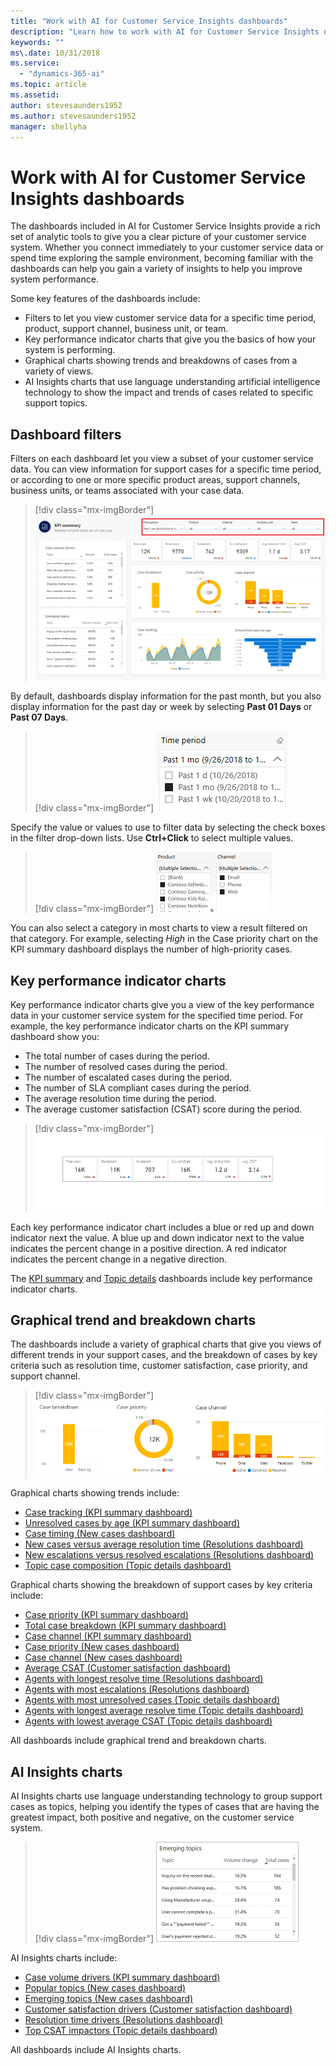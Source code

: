 ```yaml
---
title: "Work with AI for Customer Service Insights dashboards"
description: "Learn how to work with AI for Customer Service Insights dashboards."
keywords: ""
ms\.date: 10/31/2018
ms.service:
  - "dynamics-365-ai"
ms.topic: article
ms.assetid: 
author: stevesaunders1952
ms.author: stevesaunders1952
manager: shellyha
---
```


# Work with AI for Customer Service Insights dashboards

The dashboards included in AI for Customer Service Insights provide a rich set of analytic tools to give you a clear picture of your customer service system. Whether you connect immediately to your customer service data or spend time exploring the sample environment, becoming familiar with the dashboards can help you gain a variety of insights to help you improve system performance.

Some key features of the dashboards include:

* Filters to let you view customer service data for a specific time period, product, support channel, business unit, or team.
* Key performance indicator charts that give you the basics of how your system is performing.
* Graphical charts showing trends and breakdowns of cases from a variety of views.
* AI Insights charts that use language understanding artificial intelligence technology to show the impact and trends of cases related to specific support topics.

## Dashboard filters

Filters on each dashboard let you view a subset of your customer service data. You can view information for support cases for a specific time period, or according to one or more specific product areas, support channels, business units, or teams associated with your case data.

> [!div class="mx-imgBorder"]
> ![Dashboard filters](media/ai-csi-filters.png)

By default, dashboards display information for the past month, but you also display information for the past day or week by selecting **Past 01 Days** or **Past 07 Days**.

> [!div class="mx-imgBorder"]
> ![Time period filter](media/ai-csi-time-period-filter.PNG)

Specify the value or values to use to filter data by selecting the check boxes in the filter drop-down lists. Use **Ctrl+Click** to select multiple values.

> [!div class="mx-imgBorder"]
> ![Filter values](media/ai-csi-filter-values.PNG)

You can also select a category in most charts to view a result filtered on that category. For example, selecting *High* in the Case priority chart on the KPI summary dashboard displays the number of high-priority cases.

## Key performance indicator charts

Key performance indicator charts give you a view of the key performance data in your customer service system for the specified time period. For example, the key performance indicator charts on the KPI summary dashboard show you:

* The total number of cases during the period.
* The number of resolved cases during the period.
* The number of escalated cases during the period.
* The number of SLA compliant cases during the period.
* The average resolution time during the period.
* The average customer satisfaction (CSAT) score during the period.

> [!div class="mx-imgBorder"]
> ![KPI summary charts](media/ai-csi-kpi-charts.PNG)

Each key performance indicator chart includes a blue or red up and down indicator next the value. A blue up and down indicator next to the value indicates the percent change in a positive direction. A red indicator indicates the percent change in a negative direction.

The [KPI summary](dashboard-kpi-summary.md) and [Topic details](dashboard-topic-details.md) dashboards include key performance indicator charts.

## Graphical trend and breakdown charts

The dashboards include a variety of graphical charts that give you views of different trends in your support cases, and the breakdown of cases by key criteria such as resolution time, customer satisfaction, case priority, and support channel.

> [!div class="mx-imgBorder"]
> ![Graphical charts](media/ai-csi-graphical-charts.PNG)

Graphical charts showing trends include:

* [Case tracking (KPI summary dashboard)](dashboard-kpi-summary.md#case-tracking-chart)
* [Unresolved cases by age (KPI summary dashboard)](dashboard-kpi-summary.md#unresolved-cases-by-age-chart)
* [Case timing (New cases dashboard)](dashboard-incoming-cases.md#case-timing-chart)
* [New cases versus average resolution time (Resolutions dashboard)](dashboard-case-resolutions.md#new-cases-versus-average-resolve-time-chart)
* [New escalations versus resolved escalations (Resolutions dashboard)](dashboard-case-resolutions.md#new-escalations-versus-resolved-escalations-chart)
* [Topic case composition (Topic details dashboard)](dashboard-topic-details.md#topic-case-composition-chart)

Graphical charts showing the breakdown of support cases by key criteria include:

* [Case priority (KPI summary dashboard)](dashboard-kpi-summary.md#case-priority-chart)
* [Total case breakdown (KPI summary dashboard)](dashboard-kpi-summary.md#total-case-breakdown-chart)
* [Case channel (KPI summary dashboard)](dashboard-kpi-summary.md#case-channel-chart)
* [Case priority (New cases dashboard)](dashboard-incoming-cases.md#case-priority-chart)
* [Case channel (New cases dashboard)](dashboard-incoming-cases.md#case-channel-chart)
* [Average CSAT (Customer satisfaction dashboard)](dashboard-CSAT.md#average-csat-chart)
* [Agents with longest resolve time (Resolutions dashboard)](dashboard-case-resolutions.md#agents-with-longest-resolve-time-chart)
* [Agents with most escalations (Resolutions dashboard)](dashboard-case-resolutions.md#agents-handling-most-escalations-chart)
* [Agents with most unresolved cases (Topic details dashboard)](dashboard-topic-details.md#agents-with-most-unresolved-cases-chart)
* [Agents with longest average resolve time (Topic details dashboard)](dashboard-topic-details.md#agents-with-longest-average-resolve-time-chart)
* [Agents with lowest average CSAT (Topic details dashboard)](dashboard-topic-details.md#agents-with-lowest-average-csat-chart)

All dashboards include graphical trend and breakdown charts.

## AI Insights charts

AI Insights charts use language understanding technology to group support cases as topics, helping you identify the types of cases that are having the greatest impact, both positive and negative, on the customer service system.

> [!div class="mx-imgBorder"]
> ![Top resolve time impactors](media/ai-csi-top-resolve-time.PNG)

AI Insights charts include:

* [Case volume drivers (KPI summary dashboard)](dashboard-kpi-summary.md#case-volume-drivers-chart)
* [Popular topics (New cases dashboard)](dashboard-incoming-cases.md#popular-topics-chart)
* [Emerging topics (New cases dashboard)](dashboard-incoming-cases.md#emerging-topics-chart)
* [Customer satisfaction drivers (Customer satisfaction dashboard)](dashboard-CSAT.md#customer-satisfaction-drivers-chart)
* [Resolution time drivers (Resolutions dashboard)](dashboard-case-resolutions.md#resolution-time-drivers-chart)
* [Top CSAT impactors (Topic details dashboard)](dashboard-topic-details.md#top-csat-impactors-chart)


All dashboards include AI Insights charts.
